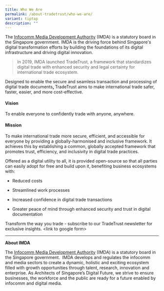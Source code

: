 ```yaml
---
title: Who We Are
permalink: /about-tradetrust/who-we-are/
variant: tiptap
description: ""
---
```

<p>The <a href="https://www.imda.gov.sg/" rel="noopener noreferrer nofollow" target="_blank"><u>Infocomm Media Development Authority</u></a> (IMDA)
is a statutory board in the Singapore government. IMDA is the driving force
behind Singapore's digital transformation efforts by building the foundations
of its digital infrastructure and driving digital innovation.</p>
<blockquote>
<p>In 2019, IMDA launched TradeTrust, a framework that standardizes digital
trade with enhanced security and legal certainty for international trade
ecosystem.</p>
</blockquote>
<p>Designed to enable the secure and seamless transaction and processing
of digital trade documents<strong>, </strong>TradeTrust aims to make international
trade safer, faster, easier, and more cost-effective.&nbsp;</p>
<h4><strong>Vision</strong></h4>
<p>To enable everyone to confidently trade with anyone, anywhere.</p>
<h4><strong>Mission</strong></h4>
<p>To make international trade more secure, efficient, and accessible for
everyone by providing a globally-harmonised and inclusive framework. It
achieves this by establishing a common, globally accepted framework that
promotes trust, efficiency, and inclusivity in digital trade practices.</p>
<p></p>
<p>Offered as a digital utility to all, it is provided open-source so that
all parties can easily adopt for free and build upon it, benefiting business
ecosystems with:</p>
<ul data-tight="true" class="tight">
<li>
<p>Reduced costs</p>
</li>
<li>
<p>Streamlined work processes</p>
</li>
<li>
<p>Increased confidence in digital trade transactions</p>
</li>
<li>
<p>Greater peace of mind through enhanced security and trust in digital documentation</p>
<p></p>
</li>
</ul>
<p>Transform the way you trade - subscribe to our TradeTrust newsletter for
exclusive insights. &lt;link to google form&gt;</p>
<hr>
<p><strong>About IMDA</strong>
</p>
<p>The <a href="https://www.imda.gov.sg/" rel="noopener noreferrer nofollow" target="_blank"><u>Infocomm Media Development Authority</u></a> (IMDA)
is a statutory board in the Singapore government.&nbsp; IMDA develops and
regulates the infocomm and media sectors to create a dynamic, holistic
and exciting ecosystem filled with growth opportunities through talent,
research, innovation and enterprise. As Architects of Singapore’s Digital
Future, we strive to ensure businesses, the workforce and the public are
ready for a future enabled by infocomm and digital media.</p>
<p></p>